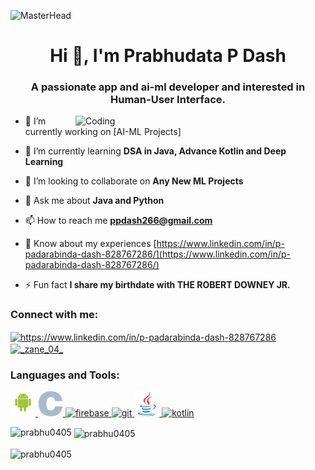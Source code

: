 ![MasterHead](https://www.nuvias.com/wp-content/uploads/2019/09/github-banner.jpg)
<h1 align="center">Hi 👋, I'm Prabhudata P Dash</h1>
<h3 align="center">A passionate app and ai-ml developer and interested in Human-User Interface.</h3>
<img align="right" alt="Coding" width="400" src="https://assets-global.website-files.com/59e16042ec229e00016d3a66/5d28c4d80c377dfd431dc44d_mitch.png">

- 🔭 I’m currently working on [AI-ML Projects]

- 🌱 I’m currently learning **DSA in Java, Advance Kotlin and Deep Learning**

- 👯 I’m looking to collaborate on **Any New ML Projects**

- 💬 Ask me about **Java and Python**

- 📫 How to reach me **ppdash266@gmail.com**

- 📄 Know about my experiences [https://www.linkedin.com/in/p-padarabinda-dash-828767286/](https://www.linkedin.com/in/p-padarabinda-dash-828767286/)

- ⚡ Fun fact **I share my birthdate with THE ROBERT DOWNEY JR.**

<h3 align="left">Connect with me:</h3>
<p align="left">
<a href="https://linkedin.com/in/https://www.linkedin.com/in/p-padarabinda-dash-828767286" target="blank"><img align="center" src="https://raw.githubusercontent.com/rahuldkjain/github-profile-readme-generator/master/src/images/icons/Social/linked-in-alt.svg" alt="https://www.linkedin.com/in/p-padarabinda-dash-828767286" height="30" width="40" /></a>
<a href="https://instagram.com/_zane_04_" target="blank"><img align="center" src="https://raw.githubusercontent.com/rahuldkjain/github-profile-readme-generator/master/src/images/icons/Social/instagram.svg" alt="_zane_04_" height="30" width="40" /></a>
</p>

<h3 align="left">Languages and Tools:</h3>
<p align="left"> <a href="https://developer.android.com" target="_blank" rel="noreferrer"> <img src="https://raw.githubusercontent.com/devicons/devicon/master/icons/android/android-original-wordmark.svg" alt="android" width="40" height="40"/> </a> <a href="https://www.cprogramming.com/" target="_blank" rel="noreferrer"> <img src="https://raw.githubusercontent.com/devicons/devicon/master/icons/c/c-original.svg" alt="c" width="40" height="40"/> </a> <a href="https://firebase.google.com/" target="_blank" rel="noreferrer"> <img src="https://www.vectorlogo.zone/logos/firebase/firebase-icon.svg" alt="firebase" width="40" height="40"/> </a> <a href="https://git-scm.com/" target="_blank" rel="noreferrer"> <img src="https://www.vectorlogo.zone/logos/git-scm/git-scm-icon.svg" alt="git" width="40" height="40"/> </a> <a href="https://www.java.com" target="_blank" rel="noreferrer"> <img src="https://raw.githubusercontent.com/devicons/devicon/master/icons/java/java-original.svg" alt="java" width="40" height="40"/> </a> <a href="https://kotlinlang.org" target="_blank" rel="noreferrer"> <img src="https://www.vectorlogo.zone/logos/kotlinlang/kotlinlang-icon.svg" alt="kotlin" width="40" height="40"/> </a> </p>

<p><img align="left" src="https://github-readme-stats.vercel.app/api/top-langs?username=prabhu0405&show_icons=true&locale=en&layout=compact" alt="prabhu0405" /></p>

<p>&nbsp;<img align="center" src="https://github-readme-stats.vercel.app/api?username=prabhu0405&show_icons=true&locale=en" alt="prabhu0405" /></p>

<p><img align="center" src="https://github-readme-streak-stats.herokuapp.com/?user=prabhu0405&" alt="prabhu0405" /></p>
